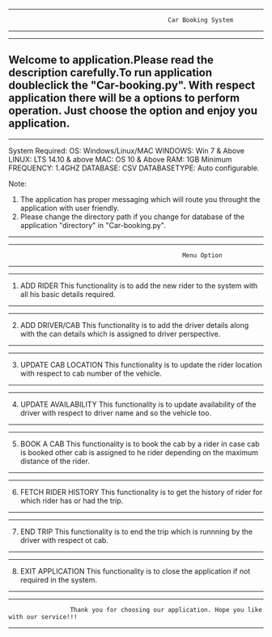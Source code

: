 -------------------------------------------------------------------------------------------------------------------------
                                                Car Booking System
-------------------------------------------------------------------------------------------------------------------------



-------------------------------------------------------------------------------------------------------------------------
Welcome to application.Please read the description carefully.To run application doubleclick the "Car-booking.py". 
With respect application there will be a options to perform operation. Just choose the option and enjoy you application.
-------------------------------------------------------------------------------------------------------------------------



-------------------------------------------------------------------------------------------------------------------------
System Required:
OS: Windows/Linux/MAC
WINDOWS: Win 7 & Above
LINUX: LTS 14.10 & above
MAC: OS 10 & Above
RAM: 1GB Minimum
FREQUENCY: 1.4GHZ
DATABASE: CSV
DATABASETYPE: Auto configurable.

Note: 
1. The application has proper messaging which will route you throught the application with user friendly.
2. Please change the directory path if you change for database of the application "directory" in "Car-booking.py". 
-------------------------------------------------------------------------------------------------------------------------




-------------------------------------------------------------------------------------------------------------------------
                                                    Menu Option
-------------------------------------------------------------------------------------------------------------------------



-------------------------------------------------------------------------------------------------------------------------
1. ADD RIDER
This functionality is to add the new rider to the system with all his basic details required.
-------------------------------------------------------------------------------------------------------------------------

-------------------------------------------------------------------------------------------------------------------------
2. ADD DRIVER/CAB
This functionality is to add the driver details along with the can details which is assigned to driver perspective.
-------------------------------------------------------------------------------------------------------------------------

-------------------------------------------------------------------------------------------------------------------------
3. UPDATE CAB LOCATION
This functionality is to update the rider location with respect to cab number of the vehicle.
-------------------------------------------------------------------------------------------------------------------------

-------------------------------------------------------------------------------------------------------------------------
4. UPDATE AVAILABILITY
This functionality is to update availability of the driver with respect to driver name and so the vehicle too.
-------------------------------------------------------------------------------------------------------------------------

-------------------------------------------------------------------------------------------------------------------------
5. BOOK A CAB 
This functionality is to book the cab by a rider in case cab is booked other cab is assigned to he rider depending on the
maximum distance of the rider.
-------------------------------------------------------------------------------------------------------------------------

-------------------------------------------------------------------------------------------------------------------------
6. FETCH RIDER HISTORY
This functionality is to get the history of rider for which rider has or had the trip.
-------------------------------------------------------------------------------------------------------------------------

-------------------------------------------------------------------------------------------------------------------------
7. END TRIP
This functionality is to end the trip which is runnning by the driver with respect ot cab.
-------------------------------------------------------------------------------------------------------------------------

-------------------------------------------------------------------------------------------------------------------------
8. EXIT APPLICATION
This functionality is to close the application if not required in the system.
-------------------------------------------------------------------------------------------------------------------------






-------------------------------------------------------------------------------------------------------------------------
                     Thank you for choosing our application. Hope you like with our service!!!
-------------------------------------------------------------------------------------------------------------------------

